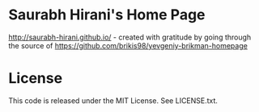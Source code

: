 # Saurabh Hirani's Home Page

http://saurabh-hirani.github.io/ - created with gratitude by going through the source of https://github.com/brikis98/yevgeniy-brikman-homepage

# License

This code is released under the MIT License. See LICENSE.txt.
